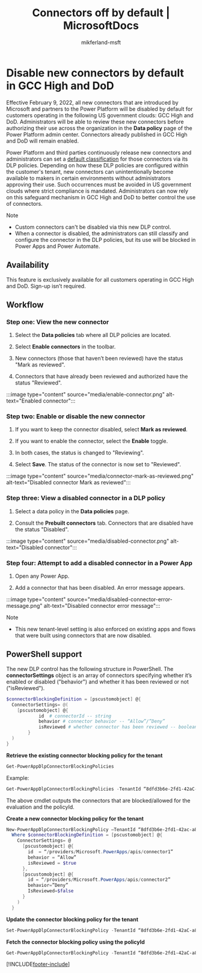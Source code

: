 ﻿---
title: "Connectors off by default | MicrosoftDocs"
description: Describes how the connectors are off by default for GCC High and DoD.
ms.service: power-platform
ms.component: pa-admin
ms.topic: conceptual
ms.date: 01/31/2022
ms.subservice: admin
author: mikferland-msft
ms.author: miferlan
ms.reviewer: jimholtz
contributors:
  - mikferland-msft
ms.custom: "admin-security"
search.audienceType: 
  - admin
search.app:
  - D365CE
  - PowerApps
  - Powerplatform
  - Flow
---
# Disable new connectors by default in GCC High and DoD

Effective February 9, 2022, all new connectors that are introduced by Microsoft and partners to the Power Platform will be disabled by default for customers operating in the following US government clouds: GCC High and DoD. Administrators will be able to review these new connectors before  authorizing their use across the organization in the **Data policy** page of the Power Platform admin center. Connectors already published in GCC High and DoD will remain enabled.

Power Platform and third parties continuously release new connectors and administrators can set a [default classification](dlp-connector-classification.md#default-data-group-for-new-connectors) for those connectors via its DLP policies. Depending on how these DLP policies are configured within the customer's tenant, new connectors can unintentionally become available to makers in certain environments without administrators approving their use. Such occurrences must be avoided in US government clouds where strict compliance is mandated. Administrators can now rely on this safeguard mechanism in GCC High and DoD to better control the use of connectors.

> [!NOTE]
> - Custom connectors can't be disabled via this new DLP control.
> - When a connector is disabled, the administrators can still classify and configure the connector in the DLP policies, but its use will be blocked in Power Apps and Power Automate.

## Availability

This feature is exclusively available for all customers operating in GCC High and DoD. Sign-up isn’t required.

## Workflow

### Step one: View the new connector

1. Select the **Data policies** tab where all DLP policies are located.

2. Select **Enable connectors** in the toolbar.

3. New connectors (those that haven’t been reviewed) have the status "Mark as reviewed".

4. Connectors that have already been reviewed and authorized have the status "Reviewed".

:::image type="content" source="media/enable-connector.png" alt-text="Enabled connector":::

### Step two: Enable or disable the new connector

1. If you want to keep the connector disabled, select **Mark as reviewed**.

2. If you want to enable the connector, select the **Enable** toggle.

3. In both cases, the status is changed to "Reviewing".

4. Select **Save**. The status of the connector is now set to "Reviewed".

:::image type="content" source="media/connector-mark-as-reviewed.png" alt-text="Disabled connector Mark as reviewed":::

### Step three: View a disabled connector in a DLP policy

1. Select a data policy in the **Data policies** page.

2. Consult the **Prebuilt connectors** tab. Connectors that are disabled have the status "Disabled".

:::image type="content" source="media/disabled-connector.png" alt-text="Disabled connector":::

### Step four: Attempt to add a disabled connector in a Power App

1. Open any Power App.

2. Add a connector that has been disabled. An error message appears.

:::image type="content" source="media/disabled-connector-error-message.png" alt-text="Disabled connector error message":::

> [!NOTE]
> - This new tenant-level setting is also enforced on existing apps and flows that were built using connectors that are now disabled.

## PowerShell support

The new DLP control has the following structure in PowerShell. The **connectorSettings** object is an array of connectors specifying whether it’s enabled or disabled ("behavior") and whether it has been reviewed or not ("isReviewed").

```powershell
$connectorBlockingDefinition = [pscustomobject] @{ 
  ConnectorSettings= @( 
    [pscustomobject] @{ 
 			id  # connectorId -- string 
 			behavior # connector behavior -- “Allow”/”Deny” 
 			isReviewed # whether connector has been reviewed -- boolean 
 		} 
  ) 
} 
``` 

**Retrieve the existing connector blocking policy for the tenant**

```powershell
Get-PowerAppDlpConnectorBlockingPolicies
``` 

Example: 
```powershell
Get-PowerAppDlpConnectorBlockingPolicies -TenantId “8dfd3b6e-2fd1-42aC-a874-b1edc2db1531”
```

The above cmdlet outputs the connectors that are blocked/allowed for the evaluation and the policyId. 

**Create a new connector blocking policy for the tenant**

```powershell
New-PowerAppDlpConnectorBlockingPolicy –TenantId “8dfd3b6e-2fd1-42ac-a874-b1edc2db1531” -ConnectorBlockingDefinition $connectorBlockingDefinition
  Where $connectorBlockingDefinition = [pscustomobject] @{
    ConnectorSettings= @
      [pscustomobject] @{
        id  = “/providers/Microsoft.PowerApps/apis/connector1”
        behavior = “Allow”
        isReviewed = $true
      },
      [pscustomobject] @{
        id = “/providers/Microsoft.PowerApps/apis/connector2”
        behavior=”Deny”
        IsReviewed=$false
      }
    )
  }
```

**Update the connector blocking policy for the tenant**

```powershell
Set-PowerAppDlpConnectorBlockingPolicy -TenantId “8dfd3b6e-2fd1-42aC-a874-b1edc2db1531” -PolicyId “235d9cd9-edb1-4fe4-9a5a-e6eb2ba4ed80” -ConnectorBlockingDefinition $connectorBlockingDefinition
```

**Fetch the connector blocking policy using the policyId**

```powershell
Get-PowerAppDlpConnectorBlockingPolicy -TenantId “8dfd3b6e-2fd1-42aC-a874-b1edc2db1531” -PolicyId “235d9cd9-edb1-4fe4-9a5a-e6eb2ba4ed80”
```

[!INCLUDE[footer-include](../includes/footer-banner.md)]
